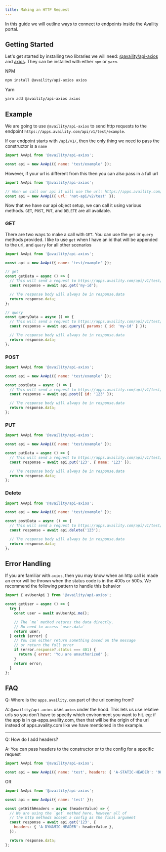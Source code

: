 ```yaml
---
title: Making an HTTP Request
---
```


In this guide we will outline ways to connect to endpoints inside the Availity portal.

## Getting Started

Let's get started by installing two libraries we will need: [@availity/api-axios](https://availity.github.io/sdk-js/api/getting-started) and [axios](https://axios-http.com/docs/intro). They can be installed with either `npm` or `yarn`.

NPM

```bash
npm install @availity/api-axios axios
```

Yarn

```bash
yarn add @availity/api-axios axios
```

## Example

We are going to use `@availity/api-axios` to send http requests to the endpoint `https://apps.availity.com/api/v1/test/example`.

If our endpoint starts with `/api/v1/`, then the only thing we need to pass the constructor is a `name`

```js
import AvApi from '@availity/api-axios';

const api = new AvApi({ name: 'test/example' });
```

However, if your url is different from this then you can also pass in a full url

```js
import AvApi from '@availity/api-axios';

// When we call our api it will use the url: https://apps.availity.com/not-api/v2/test
const api = new AvApi({ url: 'not-api/v2/test' });
```

Now that we have our api object setup, we can call it using various methods. `GET`, `POST`, `PUT`, and `DELETE` are all available.

### GET

There are two ways to make a call with `GET`. You can use the `get` or `query` methods provided. I like to use `get` when I have an id that will be appended to the url, and `query` for all other scenarios

```js
import AvApi from '@availity/api-axios';

const api = new AvApi({ name: 'test/example' });

// get
const getData = async () => {
  // This will send a request to https://apps.availity.com/api/v1/test/example/my-id
  const response = await api.get('my-id');

  // The response body will always be in response.data
  return response.data;
};

// query
const queryData = async () => {
  // This will send a request to https://apps.availity.com/api/v1/test/example?id=my-id
  const response = await api.query({ params: { id: 'my-id' } });

  // The response body will always be in response.data
  return response.data;
};
```

### POST

```js
import AvApi from '@availity/api-axios';

const api = new AvApi({ name: 'test/example' });

const postData = async () => {
  // This will send a request to https://apps.availity.com/api/v1/test/example
  const response = await api.post({ id: '123' });

  // The response body will always be in response.data
  return response.data;
};
```

### PUT

```js
import AvApi from '@availity/api-axios';

const api = new AvApi({ name: 'test/example' });

const putData = async () => {
  // This will send a request to https://apps.availity.com/api/v1/test/example/123
  const response = await api.put('123', { name: '123' });

  // The response body will always be in response.data
  return response.data;
};
```

### Delete

```js
import AvApi from '@availity/api-axios';

const api = new AvApi({ name: 'test/example' });

const postData = async () => {
  // This will send a request to https://apps.availity.com/api/v1/test/example/123
  const response = await api.delete('123');

  // The response body will always be in response.data
  return response.data;
};
```

## Error Handling

If you are familiar with `axios`, then you may know when an http call is made an error will be thrown when the status code is in the 400s or 500s. We recommend the following pattern to handle this behavior

```js
import { avUserApi } from '@availity/api-axios';

const getUser = async () => {
  try {
    const user = await avUserApi.me();

    // The `me` method returns the data directly.
    // No need to access `user.data`
    return user;
  } catch (error) {
    // You can either return something based on the message
    // or return the full error
    if (error.response?.status === 401) {
      return { error: 'You are unauthorized' };
    }
    return error;
  }
};
```

## FAQ

Q: Where is the `apps.availity.com` part of the url coming from?

A: `@availity/api-axios` uses `axios` under the hood. This lets us use relative urls so you don't have to specify which environment you want to hit. eg: if the app is in qa-apps.availity.com, then that will be the origin of the url instead of apps.availity.com like we have mentioned in the example.

---

Q: How do I add headers?

A: You can pass headers to the constructor or to the config for a specific request

```js
import AvApi from '@availity/api-axios';

const api = new AvApi({ name: 'test', headers: { 'A-STATIC-HEADER': '987' } });
```

OR

```js
import AvApi from '@availity/api-axios';

const api = new AvApi({ name: 'test' });

const getWithHeaders = async (headerValue) => {
  // We are using the `get` method here, however all of
  // the http methods accept a config as the final argument
  const response = await api.get('123', {
    headers: { 'A-DYNAMIC-HEADER': headerValue },
  });

  return response.data;
};
```
